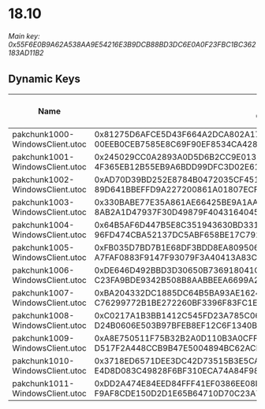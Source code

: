 # 18.10

###### Main key: 0x55F6E0B9A62A538AA9E54216E3B9DCB88BD3DC6E0A0F23FBC1BC362183AD11B2

## Dynamic Keys

| Name                            | Key</br>GUID                                                                                             | High Res Textures |
|---------------------------------|----------------------------------------------------------------------------------------------------------|-------------------|
| pakchunk1000-WindowsClient.utoc | 0x81275D6AFCE5D43F664A2DCA802A178D7DDE6F90E0F51AA1D82D69B7AAC3E6B9</br>00EEB0CEB7585E8C69F90EF8534CA428  | ❌                 |
| pakchunk1001-WindowsClient.utoc | 0x245029CC0A2893A0D5D6B2CC9E0130A28D29A6B3F5ED7EA08E935CEFD350E370</br>4F365EB12B55EB9A6BDD99DFC3D02E61  | ❌                 |
| pakchunk1002-WindowsClient.utoc | 0xAD70D39BD252E8784B0472035CF45117F784469D43914855E3A40FC5EBEA3160</br>89D641BBEFFD9A227200861A01807ECF  | ❌                 |
| pakchunk1003-WindowsClient.utoc | 0x330BABE77E35A861AE66425BE9A1AAA3BA0F6064B944868BBB79607F99FA7918</br>8AB2A1D47937F30D49879F4043164045  | ❌                 |
| pakchunk1004-WindowsClient.utoc | 0x64B5AF6D447B5E8C351943630BD33183B0C75682409C1AF86FD812CE6C857315</br>96FD474CBA52137DC5ABF658BE17C792  | ❌                 |
| pakchunk1005-WindowsClient.utoc | 0xFB035D7BD7B1E68DF3BDD8EA80950686A73199E7188905B75B542E3B4D0D51B7</br>A7FAF0883F9147F93079F3A40413A83C  | ❌                 |
| pakchunk1006-WindowsClient.utoc | 0xDE646D492BBD3D30650B736918041C15E9EDEBAD0FB678B81DB197F998F52880</br>C23FA9BDE9342B508B8AABBEEA6699A2  | ❌                 |
| pakchunk1007-WindowsClient.utoc | 0xBA204332DC1885DC64B5BA93AE1624CC4644AE5069E6006D90B33E4050E8B93E</br>C76299772B1BE272260BF3396F83FC1E  | ❌                 |
| pakchunk1008-WindowsClient.utoc | 0xC0217A1B3BB1412C545FD23A785C0624BDF8814ED810F4CAAD938E2F7B0F2F7A</br>D24B0606E503B97BFEB8EF12C6F1340B  | ❌                 |
| pakchunk1009-WindowsClient.utoc | 0xA8E750511F75B32B2A0D110B3A0CFF61567B3E269EF21A9CAE7616F747D7B6F5</br>D517F2A448CCB9B47E5004894BC62ACF  | ❌                 |
| pakchunk1010-WindowsClient.utoc | 0x3718ED6571DEE3DC42D73515B3E5CA8C76DE89CDE9AE414E5A6C24690D6F385C</br>E4D8D083C49828F6BF310ECA74A84F98  | ❌                 |
| pakchunk1011-WindowsClient.utoc | 0xDD2A474E84EED84FFF41EF0386EE08DE41B97CBA847A63222FED8DC5154A74E7</br>F9AF8CDE150D2D1E65B64710D70C23A7  | ❌                 |
